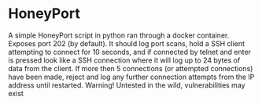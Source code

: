 # HoneyPort
A simple HoneyPort script in python ran through a docker container.
Exposes port 202 (by default). 
It should log port scans, hold a SSH client attempting to connect for 10 seconds, and if connected by telnet and enter is pressed look like a SSH connection where it will log up to 24 bytes of data from the client.  If more then 5 connections (or attempted connections) have been made, reject and log any further connection attempts from the IP address until restarted.
Warning! Untested in the wild, 
vulnerabilities may exist
